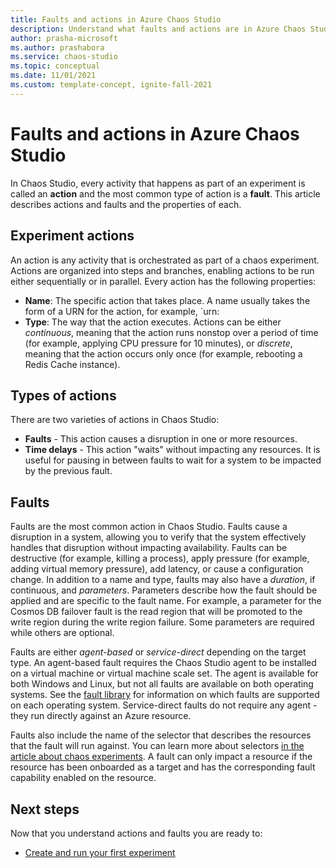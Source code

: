 ```yaml
---
title: Faults and actions in Azure Chaos Studio
description: Understand what faults and actions are in Azure Chaos Studio. What is the difference between a fault and an action? How do you define a fault?
author: prasha-microsoft 
ms.author: prashabora
ms.service: chaos-studio
ms.topic: conceptual
ms.date: 11/01/2021
ms.custom: template-concept, ignite-fall-2021
---
```


# Faults and actions in Azure Chaos Studio

In Chaos Studio, every activity that happens as part of an experiment is called an **action** and the most common type of action is a **fault**. This article describes actions and faults and the properties of each.

## Experiment actions

An action is any activity that is orchestrated as part of a chaos experiment. Actions are organized into steps and branches, enabling actions to be run either sequentially or in parallel. Every action has the following properties:
* **Name**: The specific action that takes place. A name usually takes the form of a URN for the action, for example, `urn:
* **Type**: The way that the action executes. Actions can be either *continuous*, meaning that the action runs nonstop over a period of time (for example, applying CPU pressure for 10 minutes), or *discrete*, meaning that the action occurs only once (for example, rebooting a Redis Cache instance).

## Types of actions

There are two varieties of actions in Chaos Studio:
- **Faults** - This action causes a disruption in one or more resources.
- **Time delays** - This action "waits" without impacting any resources. It is useful for pausing in between faults to wait for a system to be impacted by the previous fault.

## Faults

Faults are the most common action in Chaos Studio. Faults cause a disruption in a system, allowing you to verify that the system effectively handles that disruption without impacting availability. Faults can be destructive (for example, killing a process), apply pressure (for example, adding virtual memory pressure), add latency, or cause a configuration change. In addition to a name and type, faults may also have a *duration*, if continuous, and *parameters*. Parameters describe how the fault should be applied and are specific to the fault name. For example, a parameter for the Cosmos DB failover fault is the read region that will be promoted to the write region during the write region failure. Some parameters are required while others are optional.

Faults are either *agent-based* or *service-direct* depending on the target type. An agent-based fault requires the Chaos Studio agent to be installed on a virtual machine or virtual machine scale set. The agent is available for both Windows and Linux, but not all faults are available on both operating systems. See the [fault library](chaos-studio-fault-library.md) for information on which faults are supported on each operating system. Service-direct faults do not require any agent - they run directly against an Azure resource.

Faults also include the name of the selector that describes the resources that the fault will run against. You can learn more about selectors [in the article about chaos experiments](chaos-studio-chaos-experiments.md). A fault can only impact a resource if the resource has been onboarded as a target and has the corresponding fault capability enabled on the resource.

## Next steps
Now that you understand actions and faults you are ready to:
- [Create and run your first experiment](chaos-studio-tutorial-service-direct-portal.md)
